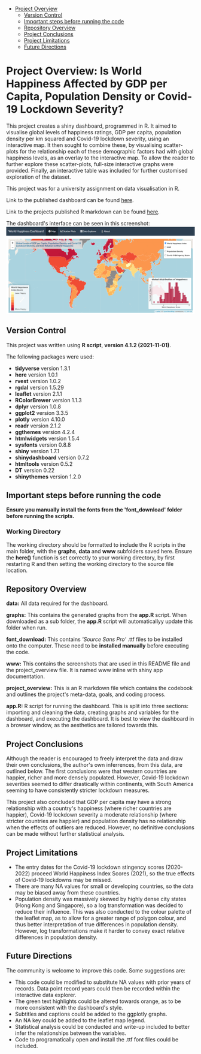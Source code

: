 - [Project Overview](#project-overview-is-world-happiness-affected-by-gdp-per-capita-population-density-or-covid-lockdown-severity)
  - [Version Control](#version-control)
  - [Important steps before running the code](#important-steps-before-running-the-code)
  - [Repository Overview](#repository-overview)
  - [Project Conclusions](#project-conclusions)
  - [Project Limitations](#project-limitations)
  - [Future Directions](#future-directions)

# Project Overview: Is World Happiness Affected by GDP per Capita, Population Density or Covid-19 Lockdown Severity?
This project creates a shiny dashboard, programmed in R. It aimed to visualise global levels of happiness ratings, GDP per capita, population density per km squared and Covid-19 lockdown severity, using an interactive map. It then sought to combine these, by visualising scatter-plots for the relationship each of these demographic factors had with global happiness levels, as an overlay to the interactive map. To allow the reader to further explore these scatter-plots, full-size interactive graphs were provided. Finally, an interactive table was included for further customised exploration of the dataset.

This project was for a university assignment on data visualisation in R.

Link to the published dashboard can be found [here](https://c6gp2m-luke-jenner.shinyapps.io/PSY6422_Project/).

Link to the projects published R markdown can be found [here](https://rpubs.com/lukejenner6/893427).

The dashboard's interface can be seen in this screenshot:
![](www/happiness_dashboard_screennshot.png)

## Version Control
This project was written using **R script**, **version 4.1.2 (2021-11-01)**.

The following packages were used:
* **tidyverse** version 1.3.1
* **here** version 1.0.1
* **rvest** version 1.0.2
* **rgdal** version 1.5.29
* **leaflet** version 2.1.1
* **RColorBrewer** version 1.1.3
* **dplyr** version 1.0.8
* **ggplot2** version 3.3.5
* **plotly** version 4.10.0
* **readr** version 2.1.2
* **ggthemes** version 4.2.4
* **htmlwidgets** version 1.5.4
* **sysfonts** version 0.8.8
* **shiny** version 1.7.1
* **shinydashboard** version 0.7.2
* **htmltools** version 0.5.2
* **DT** version 0.22
* **shinythemes** version 1.2.0

## Important steps before running the code

**Ensure you manually install the fonts from the 'font_download' folder before running the scripts.**

### Working Directory
The working directory should be formatted to include the R scripts in the main folder, with the **graphs**, **data** and **www** subfolders saved here.
Ensure the **here()** function is set correctly to your working directory, by first restarting R and then setting the working directory to the source file location. 

## Repository Overview 
**data:** All data required for the dashboard.

**graphs:** This contains the generated graphs from the **app.R** script. When downloaded as a sub folder, the **app.R** script  will automaticallyy update this folder when run. 

**font_download:** This contains *'Source Sans Pro'* .ttf files to be installed onto the computer. These need to be **installed manually** before executing the code.

**www:** This contains the screenshots that are used in this README file and the project_overview file. It is named www inline with shiny app documentation.

**project_overview:** This is an R markdown file which contains the codebook and outlines the project's meta-data, goals, and coding process. 

**app.R:** R script for running the dashboard. This is split into three sections: importing and cleaning the data, creating graphs and variables for the dashboard, and executing the dashboard. It is best to view the dashboard in a browser window, as the aesthetics are tailored towards this.

## Project Conclusions
Although the reader is encouraged to freely interpret the data and draw their own conclusions, the author's own inferrences, from this data, are outlined below. The first conclusions were that western countries are happier, richer and more densely populated. However, Covid-19 lockdown severities seemed to differ drastically within continents, with South America seeming to have consistently stricter lockdown measures.

This project also concluded that GDP per capita may have a strong relationship with a country's happiness (where richer countries are happier), Covid-19 lockdown severity a moderate relationship (where stricter countries are happier) and population density has no relationship when the effects of outliers are reduced. However, no definitive conclusions can be made without further statistical analysis.

## Project Limitations
* The entry dates for the Covid-19 lockdown stingency scores (2020-2022) proceed World Happiness Index Scores (2021), so the true effects of Covid-19 lockdowns may be missed.
* There are many NA values for small or developing countries, so the data may be biased away from these countries.
* Population density was massively skewed by highly dense city states (Hong Kong and Singapore), so a log transformation was decided to reduce their influence. This was also conducted to the colour palette of the leaflet map, as to allow for a greater range of polygon colour, and thus better interpretation of true differences in population density. However, log transformations make it harder to convey exact relative differences in population density.

## Future Directions
The community is welcome to improve this code. Some suggestions are:
* This code could be modified to substitute NA values with prior years of records. Data point record years could then be recorded within the interactive data explorer.
* The green text highlights could be altered towards orange, as to be more consistent with the dashboard's style.
* Subtitles and captions could be added to the ggplotly graphs.
* An NA key could be added to the leaflet map legend.
* Statistical analysis could be conducted and write-up included to better infer the relationships between the variables.
* Code to programatically open and install the .ttf font files could be included.

